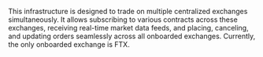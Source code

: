 This infrastructure is designed to trade on multiple centralized exchanges simultaneously. It allows subscribing to various contracts across these exchanges, receiving real-time market data feeds, and placing, canceling, and updating orders seamlessly across all onboarded exchanges. Currently, the only onboarded exchange is FTX.
